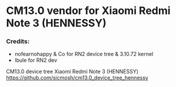 # CM13.0 vendor for Xiaomi Redmi Note 3 (HENNESSY)


### Credits:
  - nofearnohappy & Co for RN2 device tree & 3.10.72 kernel
  - lbule for RN2 dev


CM13.0 device tree Xiaomi Redmi Note 3 (HENNESSY) https://github.com/sicmosh/cm13.0_device_tree_hennessy
